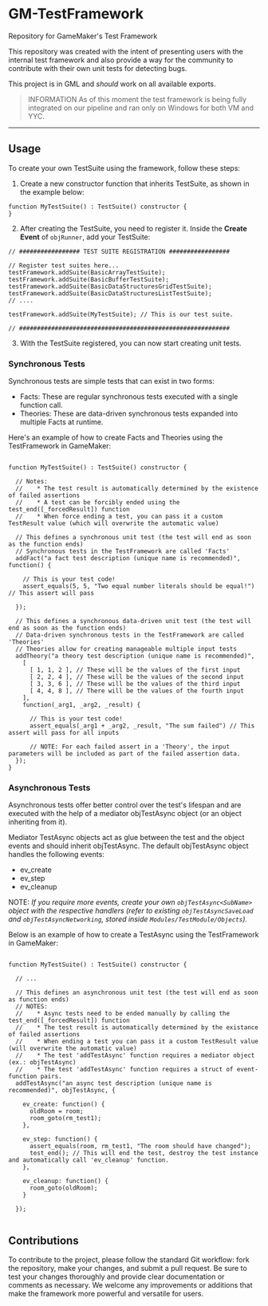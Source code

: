 # GM-TestFramework
Repository for GameMaker's Test Framework

This repository was created with the intent of presenting users with the internal test framework and also provide a way for the community to contribute with their own unit tests for detecting bugs.

This project is in GML and *should* work on all available exports.

> INFORMATION
> As of this moment the test framework is being fully integrated on our pipeline and ran only on Windows for both VM and YYC.

---

## Usage
To create your own TestSuite using the framework, follow these steps:

1. Create a new constructor function that inherits TestSuite, as shown in the example below:

```gml
function MyTestSuite() : TestSuite() constructor {
}
```

2. After creating the TestSuite, you need to register it. Inside the **Create Event** of `objRunner`, add your TestSuite:

```gml
// ################# TEST SUITE REGISTRATION #################

// Register test suites here...
testFramework.addSuite(BasicArrayTestSuite); 
testFramework.addSuite(BasicBufferTestSuite);
testFramework.addSuite(BasicDataStructuresGridTestSuite);
testFramework.addSuite(BasicDataStructuresListTestSuite);
// ....

testFramework.addSuite(MyTestSuite); // This is our test suite.

// ###########################################################
```

3. With the TestSuite registered, you can now start creating unit tests.

### Synchronous Tests

Synchronous tests are simple tests that can exist in two forms:

* Facts: These are regular synchronous tests executed with a single function call.
* Theories: These are data-driven synchronous tests expanded into multiple Facts at runtime.

Here's an example of how to create Facts and Theories using the TestFramework in GameMaker:

```gml

function MyTestSuite() : TestSuite() constructor {

  // Notes:
  //    * The test result is automatically determined by the existence of failed assertions
  //    * A test can be forcibly ended using the test_end([_forcedResult]) function
  //    * When force ending a test, you can pass it a custom TestResult value (which will overwrite the automatic value)

  // This defines a synchronous unit test (the test will end as soon as the function ends)
  // Synchronous tests in the TestFramework are called 'Facts'
  addFact("a fact test description (unique name is recommended)", function() {

    // This is your test code!
    assert_equals(5, 5, "Two equal number literals should be equal!") // This assert will pass

  });
  
  // This defines a synchronous data-driven unit test (the test will end as soon as the function ends)
  // Data-driven synchronous tests in the TestFramework are called 'Theories'
  // Theories allow for creating manageable multiple input tests
  addTheory("a theory test description (unique name is recommended)", 
    [
      [ 1, 1, 2 ], // These will be the values of the first input
      [ 2, 2, 4 ], // These will be the values of the second input
      [ 3, 3, 6 ], // These will be the values of the third input
      [ 4, 4, 8 ], // There will be the values of the fourth input
    ],
    function(_arg1, _arg2, _result) {

      // This is your test code!
      assert_equals(_arg1 + _arg2, _result, "The sum failed") // This assert will pass for all inputs

      // NOTE: For each failed assert in a 'Theory', the input parameters will be included as part of the failed assertion data.
  });
}

```

### Asynchronous Tests

Asynchronous tests offer better control over the test's lifespan and are executed with the help of a mediator objTestAsync object (or an object inheriting from it).

Mediator TestAsync objects act as glue between the test and the object events and should inherit objTestAsync. The default objTestAsync object handles the following events:

- ev_create
- ev_step
- ev_cleanup

NOTE: _If you require more events, create your own `objTestAsync<SubName>` object with the respective handlers (refer to existing `objTestAsyncSaveLoad` and `objTestAsyncNetworking`, stored inside `Modules/TestModule/Objects`)._

Below is an example of how to create a TestAsync using the TestFramework in GameMaker:

```gml

function MyTestSuite() : TestSuite() constructor {

  // ...
  
  // This defines an asynchronous unit test (the test will end as soon as function ends)
  // NOTES:
  //    * Async tests need to be ended manually by calling the test_end([_forcedResult]) function
  //    * The test result is automatically determined by the existance of failed assertions
  //    * When ending a test you can pass it a custom TestResult value (will overwrite the automatic value)
  //    * The test 'addTestAsync' function requires a mediator object (ex.: objTestAsync)
  //    * The test 'addTestAsync' function requires a struct of event-function pairs.
  addTestAsync("an async test description (unique name is recommended)", objTestAsync, {
  
    ev_create: function() {
      oldRoom = room;
      room_goto(rm_test1);
    },

    ev_step: function() {
      assert_equals(room, rm_test1, "The room should have changed");
      test_end(); // This will end the test, destroy the test instance and automatically call 'ev_cleanup' function.
    },
    
    ev_cleanup: function() {
      room_goto(oldRoom);
    }
  
  });
  
```

## Contributions

To contribute to the project, please follow the standard Git workflow: fork the repository, make your changes, and submit a pull request. Be sure to test your changes thoroughly and provide clear documentation or comments as necessary. We welcome any improvements or additions that make the framework more powerful and versatile for users.

